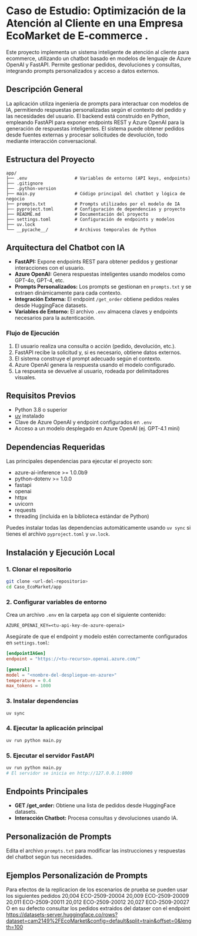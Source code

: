 # Caso de Estudio: Optimización de la Atención al Cliente en una Empresa EcoMarket de E-commerce .


Este proyecto implementa un sistema inteligente de atención al cliente para ecommerce, utilizando un chatbot basado en modelos de lenguaje de Azure OpenAI y FastAPI. Permite gestionar pedidos, devoluciones y consultas, integrando prompts personalizados y acceso a datos externos.

## Descripción General

La aplicación utiliza ingeniería de prompts para interactuar con modelos de IA, permitiendo respuestas personalizadas según el contexto del pedido y las necesidades del usuario. El backend está construido en Python, empleando FastAPI para exponer endpoints REST y Azure OpenAI para la generación de respuestas inteligentes. El sistema puede obtener pedidos desde fuentes externas y procesar solicitudes de devolución, todo mediante interacción conversacional.

## Estructura del Proyecto

```plaintext
app/
├── .env                  # Variables de entorno (API keys, endpoints)
├── .gitignore
├── .python-version
├── main.py               # Código principal del chatbot y lógica de negocio
├── prompts.txt           # Prompts utilizados por el modelo de IA
├── pyproject.toml        # Configuración de dependencias y proyecto
├── README.md             # Documentación del proyecto
├── settings.toml         # Configuración de endpoints y modelos
├── uv.lock
└── __pycache__/          # Archivos temporales de Python
```

## Arquitectura del Chatbot con IA

- **FastAPI:** Expone endpoints REST para obtener pedidos y gestionar interacciones con el usuario.
- **Azure OpenAI:** Genera respuestas inteligentes usando modelos como GPT-4o, GPT-4, etc.
- **Prompts Personalizados:** Los prompts se gestionan en `prompts.txt` y se extraen dinámicamente para cada contexto.
- **Integración Externa:** El endpoint `/get_order` obtiene pedidos reales desde HuggingFace datasets.
- **Variables de Entorno:** El archivo `.env` almacena claves y endpoints necesarios para la autenticación.

### Flujo de Ejecución

1. El usuario realiza una consulta o acción (pedido, devolución, etc.).
2. FastAPI recibe la solicitud y, si es necesario, obtiene datos externos.
3. El sistema construye el prompt adecuado según el contexto.
4. Azure OpenAI genera la respuesta usando el modelo configurado.
5. La respuesta se devuelve al usuario, rodeada por delimitadores visuales.

## Requisitos Previos

- Python 3.8 o superior
- [uv](https://docs.astral.sh/uv/) instalado
- Clave de Azure OpenAI y endpoint configurados en `.env`
- Acceso a un modelo desplegado en Azure OpenAI (ej. GPT-4.1 mini)


## Dependencias Requeridas

Las principales dependencias para ejecutar el proyecto son:

- azure-ai-inference >= 1.0.0b9
- python-dotenv >= 1.0.0
- fastapi
- openai
- httpx
- uvicorn
- requests
- threading (incluida en la biblioteca estándar de Python)

Puedes instalar todas las dependencias automáticamente usando `uv sync` si tienes el archivo `pyproject.toml` y `uv.lock`.

## Instalación y Ejecución Local

### 1. Clonar el repositorio

```bash
git clone <url-del-repositorio>
cd Caso_EcoMarket/app
```

### 2. Configurar variables de entorno

Crea un archivo `.env` en la carpeta `app` con el siguiente contenido:

```env
AZURE_OPENAI_KEY=<tu-api-key-de-azure-openai>
```

Asegúrate de que el endpoint y modelo estén correctamente configurados en `settings.toml`:

```toml
[endpointIAGen]
endpoint = "https://<tu-recurso>.openai.azure.com/"

[general]
model = "<nombre-del-despliegue-en-azure>"
temperature = 0.4
max_tokens = 1000
```

### 3. Instalar dependencias

```bash
uv sync
```

### 4. Ejecutar la aplicación principal

```bash
uv run python main.py
```

### 5. Ejecutar el servidor FastAPI

```bash
uv run python main.py
# El servidor se inicia en http://127.0.0.1:8000
```

## Endpoints Principales

- **GET /get_order:** Obtiene una lista de pedidos desde HuggingFace datasets.
- **Interacción Chatbot:** Procesa consultas y devoluciones usando IA.

## Personalización de Prompts

Edita el archivo `prompts.txt` para modificar las instrucciones y respuestas del chatbot según tus necesidades.

## Ejemplos Personalización de Prompts
Para efectos de la replicacion de los escenarios de prueba se pueden usar los siguientes pedidos 
20,004 ECO-2509-20004
20,009 ECO-2509-20009
20,011 ECO-2509-20011
20,012 ECO-2509-20012
20,027 ECO-2509-20027
O en su defecto consultar los pedidos extraidos del dataser con el endpoint https://datasets-server.huggingface.co/rows?dataset=cam2149%2FEcoMarket&config=default&split=train&offset=0&length=100
